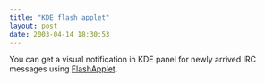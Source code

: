 ```yaml
---
title: "KDE flash applet"
layout: post
date: 2003-04-14 18:30:53
---
```


You can get a visual notification in KDE panel for newly arrived IRC
messages using [FlashApplet](http://flashapplet.sourceforge.net/).
